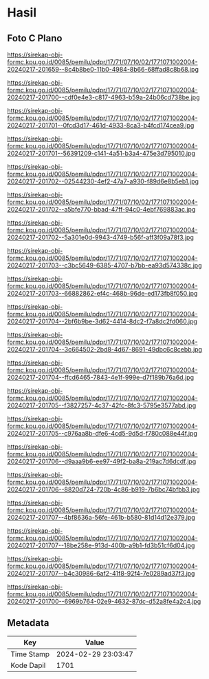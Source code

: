 # Hasil

## Foto C Plano

https://sirekap-obj-formc.kpu.go.id/0085/pemilu/pdpr/17/71/07/10/02/1771071002004-20240217-201659--8c4b8be0-11b0-4984-8b66-68ffad8c8b68.jpg

https://sirekap-obj-formc.kpu.go.id/0085/pemilu/pdpr/17/71/07/10/02/1771071002004-20240217-201700--cdf0e4e3-c817-4963-b59a-24b06cd738be.jpg

https://sirekap-obj-formc.kpu.go.id/0085/pemilu/pdpr/17/71/07/10/02/1771071002004-20240217-201701--0fcd3d17-461d-4933-8ca3-b4fcd174cea9.jpg

https://sirekap-obj-formc.kpu.go.id/0085/pemilu/pdpr/17/71/07/10/02/1771071002004-20240217-201701--56391209-c141-4a51-b3a4-475e3d795010.jpg

https://sirekap-obj-formc.kpu.go.id/0085/pemilu/pdpr/17/71/07/10/02/1771071002004-20240217-201702--02544230-4ef2-47a7-a930-f89d6e8b5eb1.jpg

https://sirekap-obj-formc.kpu.go.id/0085/pemilu/pdpr/17/71/07/10/02/1771071002004-20240217-201702--a5bfe770-bbad-47ff-94c0-4ebf769883ac.jpg

https://sirekap-obj-formc.kpu.go.id/0085/pemilu/pdpr/17/71/07/10/02/1771071002004-20240217-201702--5a301e0d-9943-4749-b56f-aff3f09a78f3.jpg

https://sirekap-obj-formc.kpu.go.id/0085/pemilu/pdpr/17/71/07/10/02/1771071002004-20240217-201703--c3bc5649-6385-4707-b7bb-ea93d574338c.jpg

https://sirekap-obj-formc.kpu.go.id/0085/pemilu/pdpr/17/71/07/10/02/1771071002004-20240217-201703--66882862-ef4c-468b-96de-ed173fb8f050.jpg

https://sirekap-obj-formc.kpu.go.id/0085/pemilu/pdpr/17/71/07/10/02/1771071002004-20240217-201704--2bf6b9be-3d62-4414-8dc2-f7a8dc2fd060.jpg

https://sirekap-obj-formc.kpu.go.id/0085/pemilu/pdpr/17/71/07/10/02/1771071002004-20240217-201704--3c664502-2bd8-4d67-8691-49dbc6c8cebb.jpg

https://sirekap-obj-formc.kpu.go.id/0085/pemilu/pdpr/17/71/07/10/02/1771071002004-20240217-201704--ffcd6465-7843-4e1f-999e-d7f189b76a6d.jpg

https://sirekap-obj-formc.kpu.go.id/0085/pemilu/pdpr/17/71/07/10/02/1771071002004-20240217-201705--f3827257-4c37-42fc-8fc3-5795e3577abd.jpg

https://sirekap-obj-formc.kpu.go.id/0085/pemilu/pdpr/17/71/07/10/02/1771071002004-20240217-201705--c976aa8b-dfe6-4cd5-9d5d-f780c088e44f.jpg

https://sirekap-obj-formc.kpu.go.id/0085/pemilu/pdpr/17/71/07/10/02/1771071002004-20240217-201706--d9aaa9b6-ee97-49f2-ba8a-219ac7d6dcdf.jpg

https://sirekap-obj-formc.kpu.go.id/0085/pemilu/pdpr/17/71/07/10/02/1771071002004-20240217-201706--8820d724-720b-4c86-b919-7b6bc74bfbb3.jpg

https://sirekap-obj-formc.kpu.go.id/0085/pemilu/pdpr/17/71/07/10/02/1771071002004-20240217-201707--4bf8636a-56fe-461b-b580-81d14d12e379.jpg

https://sirekap-obj-formc.kpu.go.id/0085/pemilu/pdpr/17/71/07/10/02/1771071002004-20240217-201707--18be258e-913d-400b-a9b1-fd3b51cf6d04.jpg

https://sirekap-obj-formc.kpu.go.id/0085/pemilu/pdpr/17/71/07/10/02/1771071002004-20240217-201707--b4c30986-6af2-41f8-92f4-7e0289ad37f3.jpg

https://sirekap-obj-formc.kpu.go.id/0085/pemilu/pdpr/17/71/07/10/02/1771071002004-20240217-201700--6969b764-02e9-4632-87dc-d52a8fe4a2c4.jpg


## Metadata

| Key        | Value               |
| ---------- | ------------------- |
| Time Stamp | 2024-02-29 23:03:47 |
| Kode Dapil | 1701                |



